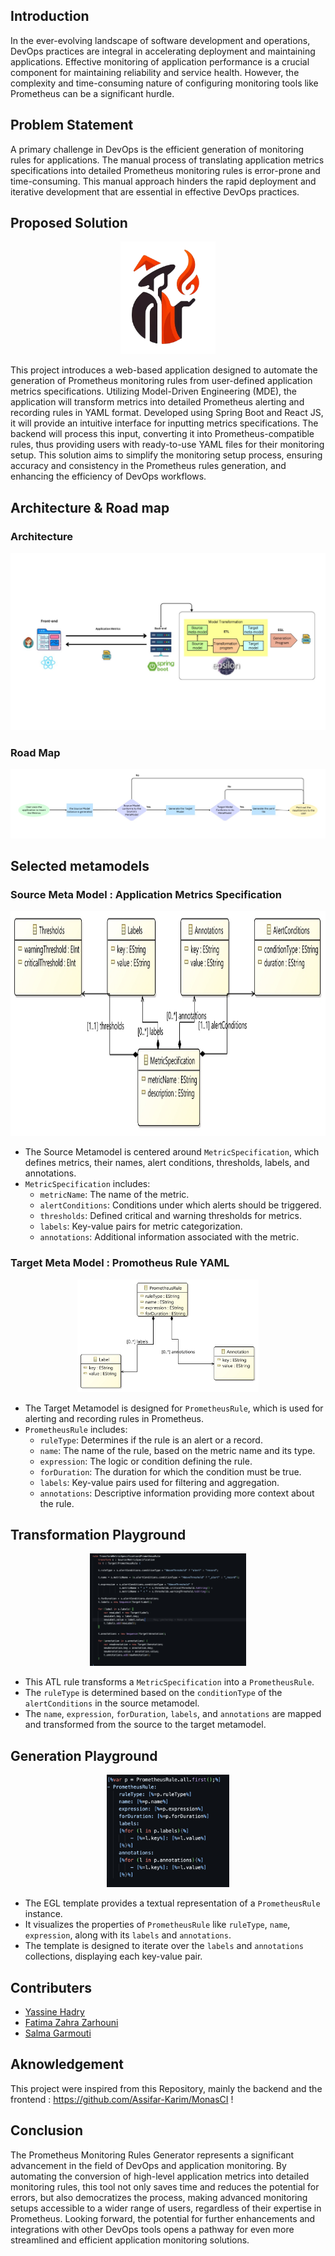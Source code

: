 ## Introduction

In the ever-evolving landscape of software development and operations, DevOps practices are integral in accelerating deployment and maintaining applications. Effective monitoring of application performance is a crucial component for maintaining reliability and service health. However, the complexity and time-consuming nature of configuring monitoring tools like Prometheus can be a significant hurdle.

## Problem Statement

A primary challenge in DevOps is the efficient generation of monitoring rules for applications. The manual process of translating application metrics specifications into detailed Prometheus monitoring rules is error-prone and time-consuming. This manual approach hinders the rapid deployment and iterative development that are essential in effective DevOps practices.

## Proposed Solution

<p align="center" >
<img src= "Resource/logo.png" height="180" width="auto" />
</p>

This project introduces a web-based application designed to automate the generation of Prometheus monitoring rules from user-defined application metrics specifications. Utilizing Model-Driven Engineering (MDE), the application will transform metrics into detailed Prometheus alerting and recording rules in YAML format. Developed using Spring Boot and React JS, it will provide an intuitive interface for inputting metrics specifications. The backend will process this input, converting it into Prometheus-compatible rules, thus providing users with ready-to-use YAML files for their monitoring setup. This solution aims to simplify the monitoring setup process, ensuring accuracy and consistency in the Prometheus rules generation, and enhancing the efficiency of DevOps workflows.

## Architecture & Road map

<h3>Architecture </h3>

<p align="center" >
<img src= "Resource/Archirecture.jpeg" height="auto" width="auto" />
</p>

<h3>Road Map </h3>

<p align="center" >
<img src= "Resource/RoadMap.jpeg" height="auto" width="auto" />
</p>

## Selected metamodels

<h3>Source Meta Model : Application Metrics Specification </h3>
<p align="center" >
<img src= "Resource/Source.jpeg" height="360" width="auto" />
</p>

- The Source Metamodel is centered around `MetricSpecification`, which defines metrics, their names, alert conditions, thresholds, labels, and annotations.
- `MetricSpecification` includes:
  - `metricName`: The name of the metric.
  - `alertConditions`: Conditions under which alerts should be triggered.
  - `thresholds`: Defined critical and warning thresholds for metrics.
  - `labels`: Key-value pairs for metric categorization.
  - `annotations`: Additional information associated with the metric.

<h3>Target Meta Model : Promotheus Rule YAML </h3>
<p align="center" >
<img src= "Resource/Target.jpeg" height="180" width="auto" />
</p>

- The Target Metamodel is designed for `PrometheusRule`, which is used for alerting and recording rules in Prometheus.
- `PrometheusRule` includes:
  - `ruleType`: Determines if the rule is an alert or a record.
  - `name`: The name of the rule, based on the metric name and its type.
  - `expression`: The logic or condition defining the rule.
  - `forDuration`: The duration for which the condition must be true.
  - `labels`: Key-value pairs used for filtering and aggregation.
  - `annotations`: Descriptive information providing more context about the rule.

## Transformation Playground

<p align="center" >
<img src= "Resource/ETL.png" height="180" width="auto" />
</p>

- This ATL rule transforms a `MetricSpecification` into a `PrometheusRule`.
- The `ruleType` is determined based on the `conditionType` of the `alertConditions` in the source metamodel.
- The `name`, `expression`, `forDuration`, `labels`, and `annotations` are mapped and transformed from the source to the target metamodel.

## Generation Playground

<p align="center" >
<img src= "Resource/EGL.png" height="180" width="auto" />
</p>

- The EGL template provides a textual representation of a `PrometheusRule` instance.
- It visualizes the properties of `PrometheusRule` like `ruleType`, `name`, `expression`, along with its `labels` and `annotations`.
- The template is designed to iterate over the `labels` and `annotations` collections, displaying each key-value pair.

## Contributers

- [Yassine Hadry](https://github.com/hadryyassine)
- [Fatima Zahra Zarhouni](https://github.com/zarhouni21)
- [Salma Garmouti](https://github.com/GarmoutiSalma)

## Aknowledgement

This project were inspired from this Repository, mainly the backend and the frontend : https://github.com/Assifar-Karim/MonasCI !

## Conclusion

The Prometheus Monitoring Rules Generator represents a significant advancement in the field of DevOps and application monitoring. By automating the conversion of high-level application metrics into detailed monitoring rules, this tool not only saves time and reduces the potential for errors, but also democratizes the process, making advanced monitoring setups accessible to a wider range of users, regardless of their expertise in Prometheus. Looking forward, the potential for further enhancements and integrations with other DevOps tools opens a pathway for even more streamlined and efficient application monitoring solutions.
